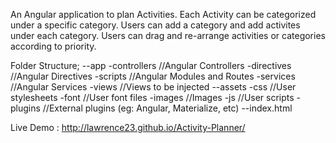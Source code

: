 An Angular application to plan Activities. Each Activity can be categorized under a specific category. Users can add a category and add activites under each category. Users can drag and re-arrange activities or categories according to priority.

Folder Structure;
--app
  -controllers			//Angular Controllers
  -directives			//Angular Directives
  -scripts				//Angular Modules and Routes
  -services				//Angular Services
  -views				//Views to be injected
--assets
  -css					//User stylesheets
  -font					//User font files
  -images				//Images
  -js					//User scripts
  -plugins				//External plugins (eg: Angular, Materialize, etc)
--index.html

Live Demo : http://lawrence23.github.io/Activity-Planner/